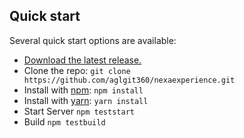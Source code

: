 ## Quick start

Several quick start options are available:

- [Download the latest release.](https://github.com/aglgit360/nexaexperience/archive/feature/frontend.zip)
- Clone the repo: `git clone https://github.com/aglgit360/nexaexperience.git`
- Install with [npm](https://www.npmjs.com/): `npm install`
- Install with [yarn](https://yarnpkg.com/): `yarn install`
- Start Server `npm teststart`
- Build `npm testbuild`
